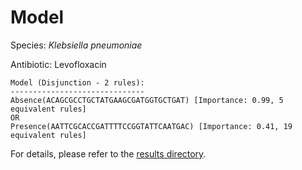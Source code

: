
# Model

Species: *Klebsiella pneumoniae*

Antibiotic: Levofloxacin

```
Model (Disjunction - 2 rules):
------------------------------
Absence(ACAGCGCCTGCTATGAAGCGATGGTGCTGAT) [Importance: 0.99, 5 equivalent rules]
OR
Presence(AATTCGCACCGATTTTCCGGTATTCAATGAC) [Importance: 0.41, 19 equivalent rules]

```

For details, please refer to the [results directory](../../../../../results/scm_b/klebsiella%20pneumoniae/levofloxacin/repeat_7/).

